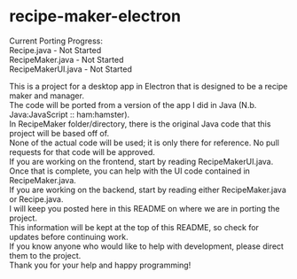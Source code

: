 # recipe-maker-electron
Current Porting Progress:  
Recipe.java - Not Started  
RecipeMaker.java - Not Started  
RecipeMakerUI.java - Not Started  

This is a project for a desktop app in Electron that is designed to be a recipe maker and manager.  
The code will be ported from a version of the app I did in Java (N.b. Java:JavaScript :: ham:hamster).  
In RecipeMaker folder/directory, there is the original Java code that this project will be based off of.  
None of the actual code will be used; it is only there for reference. No pull requests for that code will be approved.  
If you are working on the frontend, start by reading RecipeMakerUI.java. Once that is complete, you can help with the UI code contained in RecipeMaker.java.  
If you are working on the backend, start by reading either RecipeMaker.java or Recipe.java.  
I will keep you posted here in this README on where we are in porting the project.  
This information will be kept at the top of this README, so check for updates before continuing work.  
If you know anyone who would like to help with development, please direct them to the project.  
Thank you for your help and happy programming!  
